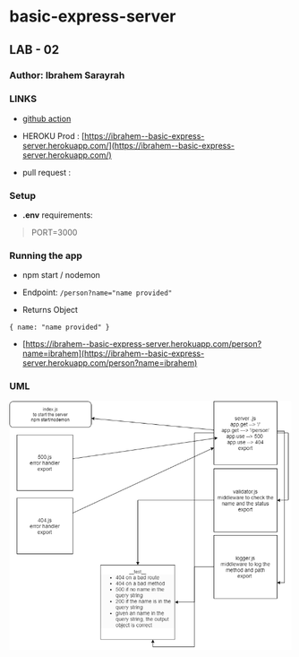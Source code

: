 # basic-express-server

## LAB - 02

### Author: Ibrahem Sarayrah

### LINKS

* [github action]()

* HEROKU Prod : [https://ibrahem--basic-express-server.herokuapp.com/](https://ibrahem--basic-express-server.herokuapp.com/)

* pull request : []()

### Setup

* **.env** requirements:
>
> PORT=3000
>

### Running the app

* npm start / nodemon

* Endpoint: `/person?name="name provided"`

* Returns Object

```
{ name: "name provided" }
```

* [https://ibrahem--basic-express-server.herokuapp.com/person?name=ibrahem](https://ibrahem--basic-express-server.herokuapp.com/person?name=ibrahem)

### UML

![UML](uml-img/uml-diagram.png)